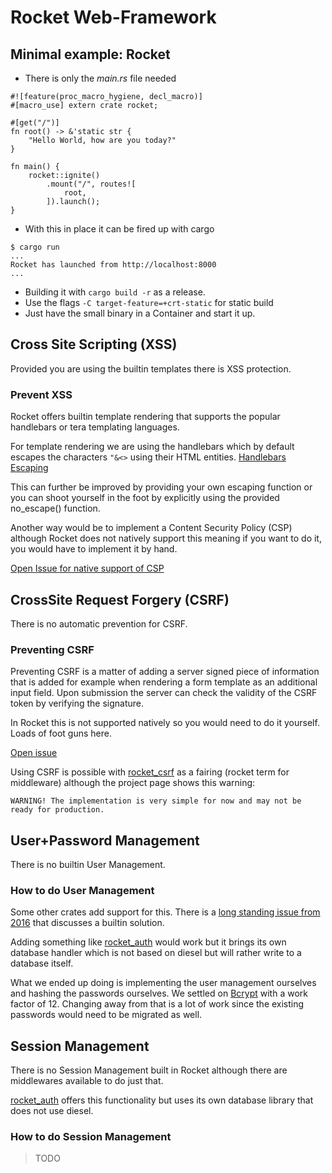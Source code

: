 # Rocket Web-Framework

## Minimal example: Rocket

* There is only the *main.rs* file needed
```
#![feature(proc_macro_hygiene, decl_macro)]
#[macro_use] extern crate rocket;

#[get("/")]
fn root() -> &'static str {
	"Hello World, how are you today?"
}

fn main() {
	rocket::ignite()
		.mount("/", routes![
			root,
		]).launch();
}
```
* With this in place it can be fired up with cargo
```
$ cargo run
...
Rocket has launched from http://localhost:8000
...
```
* Building it with `cargo build -r` as a release.
* Use the flags `-C target-feature=+crt-static` for static build
* Just have the small binary in a Container and start it up.


## Cross Site Scripting (XSS)

Provided you are using the builtin templates there is XSS protection.

### Prevent XSS

Rocket offers builtin template rendering that supports the popular handlebars
or tera templating languages.

For template rendering we are using the handlebars which by default escapes the
characters `"&<>` using their HTML entities. [Handlebars
Escaping](https://api.rocket.rs/master/rocket_dyn_templates/handlebars/index.html#escaping)

This can further be improved by providing your own escaping function or you can
shoot yourself in the foot by explicitly using the provided no_escape()
function.

Another way would be to implement a Content Security Policy (CSP) although
Rocket does not natively support this meaning if you want to do it, you would
have to implement it by hand.

[Open Issue for native support of CSP](https://github.com/SergioBenitez/Rocket/issues/264)

## CrossSite Request Forgery (CSRF)

There is no automatic prevention for CSRF.

### Preventing CSRF

Preventing CSRF is a matter of adding a server signed piece of information that
is added for example when rendering a form template as an additional input
field. Upon submission the server can check the validity of the CSRF token by
verifying the signature.

In Rocket this is not supported natively so you would need to do it yourself.
Loads of foot guns here.

[Open issue](https://github.com/SergioBenitez/Rocket/issues/14)

Using CSRF is possible with
[rocket_csrf](https://github.com/kotovalexarian/rocket_csrf) as a fairing
(rocket term for middleware) although the project page shows this warning:

```
WARNING! The implementation is very simple for now and may not be ready for production.
```

## User+Password Management

There is no builtin User Management.

### How to do User Management

Some other crates add support for this. There is a [long standing issue from
2016](https://github.com/SergioBenitez/Rocket/issues/8) that discusses a
builtin solution.

Adding something like
[rocket_auth](https://docs.rs/rocket_auth/latest/rocket_auth/) would work but
it brings its own database handler which is not based on diesel but will rather
write to a database itself.

What we ended up doing is implementing the user management ourselves and
hashing the passwords ourselves. We settled on
[Bcrypt](https://github.com/Keats/rust-bcrypt) with a work factor of 12.
Changing away from that is a lot of work since the existing passwords would
need to be migrated as well.

## Session Management

There is no Session Management built in Rocket although there are middlewares
available to do just that.

[rocket_auth](https://docs.rs/rocket_auth/latest/rocket_auth/) offers this
functionality but uses its own database library that does not use diesel.

### How to do Session Management

> TODO
